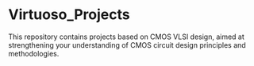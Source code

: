 # Virtuoso_Projects
This repository contains projects based on CMOS VLSI design, aimed at strengthening your understanding of CMOS circuit design principles and methodologies.
